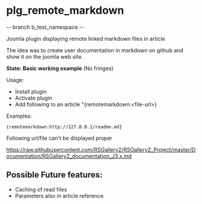 # plg_remote_markdown

-- branch b_test_namespace --

Joomla plugin displaying remote linked markdown files in article

The idea was to create user documentation in markdown on github and show it on the joomla web site.


**State: Basic working example** (No fringes)

Usage:
* Install plugin 
* Activate plugin 
* Add following to an article "{remotemarkdown:\<file-url\>}

Examples:
```
{remotemarkdown:http://127.0.0.1/readme.md}
```

Following url/file can't be displayed proper

https://raw.githubusercontent.com/RSGallery2/RSGallery2_Project/master/Documentation/RSGallery2_documentation_J3.x.md

## Possible Future features:
* Caching of read files
* Parameters also in article reference

